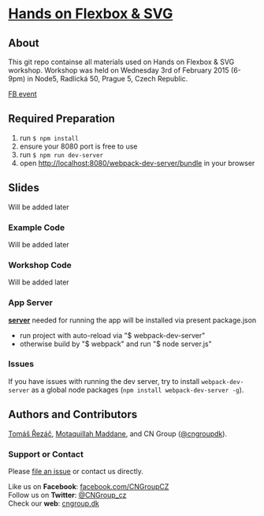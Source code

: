 # [Hands on Flexbox & SVG](https://github.com/cngroupdk/hands-on-flexbox-svg)

## About

This git repo containse all materials used on Hands on Flexbox & SVG workshop. Workshop was held on Wednesday 3rd of February 2015 (6-9pm) in Node5, Radlická 50, Prague 5, Czech Republic.

[FB event](https://www.facebook.com/events/1676444079290409/)

## Required Preparation

1. run `$ npm install`
2. ensure your 8080 port is free to use
3. run `$ npm run dev-server`
4. open [http://localhost:8080/webpack-dev-server/bundle](http://localhost:8080/webpack-dev-server/bundle) in your browser

## Slides
Will be added later

### Example Code
Will be added later

### Workshop Code
Will be added later

### App Server

**[server](https://www.npmjs.com/package/serve-static)** needed for running the app will be installed via present package.json
- run project with auto-reload via "$ webpack-dev-server"
- otherwise build by "$ webpack" and run "$ node server.js"

### Issues

If you have issues with running the dev server, try to install `webpack-dev-server` as a global node packages (`npm install webpack-dev-server -g`).


## Authors and Contributors
[Tomáš Řezáč](https://github.com/Rezi),
[Motaquillah Maddane](https://github.com/kronik3r), and CN Group ([@cngroupdk](https://github.com/cngroupdk)).

### Support or Contact
Please [file an issue](https://github.com/cngroupdk/hands-on-flexbox-svg/issues) or contact us directly.

Like us on **Facebook**: [facebook.com/CNGroupCZ](https://www.facebook.com/CNGroupCZ)<br/>
Follow us on **Twitter**: [@CNGroup_cz](https://twitter.com/CNGroup_cz)<br/>
Check our **web**: [cngroup.dk](http://www.cngroup.dk/)
